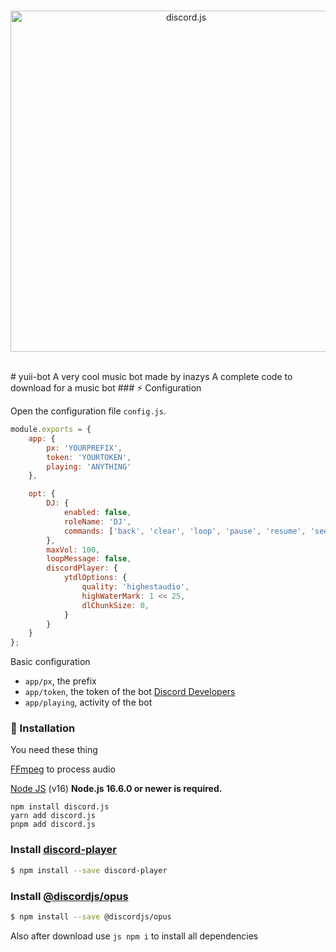 <div align="center">
  <br />
  <p>
    <a href="https://discord.js.org"><img src="https://discord.js.org/static/logo.svg" width="546" alt="discord.js" /></a>
  </p>
  <br />
</div>
# yuii-bot
A very cool music bot made by inazys
A complete code to download for a music bot
### ⚡ Configuration

Open the configuration file `config.js`.

```js
module.exports = {
    app: {
        px: 'YOURPREFIX',
        token: 'YOURTOKEN',
        playing: 'ANYTHING'
    },

    opt: {
        DJ: {
            enabled: false,
            roleName: 'DJ',
            commands: ['back', 'clear', 'loop', 'pause', 'resume', 'seek', 'shuffle', 'skip', 'stop', 'volume']
        },
        maxVol: 100,
        loopMessage: false,
        discordPlayer: {
            ytdlOptions: {
                quality: 'highestaudio',
                highWaterMark: 1 << 25,
                dlChunkSize: 0,
            }
        }
    }
};
```

Basic configuration

- `app/px`, the prefix
- `app/token`, the token of the bot [Discord Developers](https://discordapp.com/developers/applications)
- `app/playing`, activity of the bot


### 📑 Installation

You need these thing

[FFmpeg](https://www.ffmpeg.org) to process audio

[Node JS](https://nodejs.org/en/) (v16)
**Node.js 16.6.0 or newer is required.**  

```sh-session
npm install discord.js
yarn add discord.js
pnpm add discord.js
```
### Install **[discord-player](https://npmjs.com/package/discord-player)**

```sh
$ npm install --save discord-player
```

### Install **[@discordjs/opus](https://npmjs.com/package/@discordjs/opus)**

```sh
$ npm install --save @discordjs/opus
```

Also after download use ```js
npm i``` to install all dependencies
